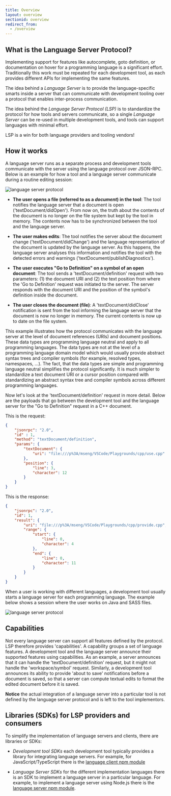 ```yaml
---
title: Overview
layout: overview
sectionid: overview
redirect_from:
  - /overview
---
```


## What is the Language Server Protocol?
Implementing support for features like autocomplete, goto definition, or documentation on hover for a programming language is a significant effort. Traditionally this work must be repeated for each development tool, as each provides different APIs for implementing the same features.

The idea behind a <i>Language Server</i> is to provide the language-specific smarts inside a server that can communicate with development tooling over a protocol that enables inter-process communication.

The idea behind the <i>Language Server Protocol (LSP)</i> is to standardize the protocol for how tools and servers communicate, so a single <i>Language Server</i> can be re-used in multiple development tools, and tools can support languages with minimal effort.

LSP is a win for both language providers and tooling vendors!

## How it works

A language server runs as a separate process and development tools communicate with the server using the language protocol over JSON-RPC. Below is an example for how a tool and a language server communicate during a routine editing session:

<img src="../img/language-server-sequence.png" class="img-fluid" alt="language server protocol">

* **The user opens a file (referred to as a *document*) in the tool**: The tool notifies the language server that a document is open ('textDocument/didOpen'). From now on, the truth about the contents of the document is no longer on the file system but kept by the tool in memory. The contents now has to be synchronized between the tool and the language server.

* **The user makes edits**: The tool notifies the server about the document change ('textDocument/didChange') and the language representation of the document is updated by the language server. As this happens, the language server analyses this information and notifies the tool with the detected errors and warnings ('textDocument/publishDiagnostics').

* **The user executes "Go to Definition" on a symbol of an open document**: The tool sends a 'textDocument/definition' request with two parameters: (1) the document URI and (2) the text position from where the 'Go to Definition' request was initiated to the server. The server responds with the document URI and the position of the symbol's definition inside the document.

* **The user closes the document (file)**: A 'textDocument/didClose' notification is sent from the tool informing the language server that the document is now no longer in memory. The current contents is now up to date on the file system.

This example illustrates how the protocol communicates with the language server at the level of document references (URIs) and document positions. These data types are programming language neutral and apply to all programming languages. The data types are not at the level of a programming language domain model which would usually provide abstract syntax trees and compiler symbols (for example, resolved types, namespaces, ...). The fact, that the data types are simple and programming language neutral simplifies the protocol significantly. It is much simpler to standardize a text document URI or a cursor position compared with standardizing an abstract syntax tree and compiler symbols across different programming languages.

Now let's look at the 'textDocument/definition' request in more detail. Below are the payloads that go between the development tool and the language server for the "Go to Definition" request in a C++ document.

This is the request:

```json
{
    "jsonrpc": "2.0",
    "id" : 1,
    "method": "textDocument/definition",
    "params": {
        "textDocument": {
            "uri": "file:///p%3A/mseng/VSCode/Playgrounds/cpp/use.cpp"
        },
        "position": {
            "line": 3,
            "character": 12
        }
    }
}
```

This is the response:

```json
{
    "jsonrpc": "2.0",
    "id": 1,
    "result": {
        "uri": "file:///p%3A/mseng/VSCode/Playgrounds/cpp/provide.cpp",
        "range": {
            "start": {
                "line": 0,
                "character": 4
            },
            "end": {
                "line": 0,
                "character": 11
            }
        }
    }
}
```

When a user is working with different languages, a development tool usually starts a language server for each programming language. The example below shows a session where the user works on Java and SASS files.

<img src="../img/language-server.png" class="img-fluid" alt="language server protocol">

## Capabilities

Not every language server can support all features defined by the protocol. LSP therefore provides  'capabilities'. A capability groups a set of language features. A development tool and the language server announce their supported features using capabilities. As an example, a server announces that it can handle the 'textDocument/definition' request, but it might not handle the 'workspace/symbol' request. Similarly, a development tool announces its ability to provide 'about to save' notifications before a document is saved, so that a server can compute textual edits to format the edited document before it is saved.

**Notice** the actual integration of a language server into a particular tool is not defined by the language server protocol and is left to the tool implementors.

## Libraries (SDKs) for LSP providers and consumers

To simplify the implementation of language servers and clients, there are libraries or SDKs:

- *Development tool SDKs* each development tool typically provides a library for integrating language servers. For example, for JavaScript/TypeScript there is the [language client npm module](https://www.npmjs.com/package/vscode-languageclient)

- *Language Server SDKs* for the different implementation languages there is an SDK to implement a language server in a particular language. For example, to implement a language server using Node.js there is the [language server npm module](https://www.npmjs.com/package/vscode-languageserver).

